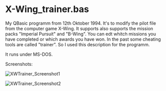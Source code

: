 # X-Wing_trainer.bas

My QBasic programm from 12th Oktober 1994. It's to modify the pilot file from the computer game X-Wing. It supports also supports the mission packs "Imperial Pursuit" and "B-Wing".
You can edt whitch missions you have completed or which awards you have won.
In the past some cheating tools are called "trainer". So I used this description for the programm.

It runs under MS-DOS.

Screenshots:

![XWTrainer_Screenshot1](https://github.com/user-attachments/assets/94460e78-09ad-4e51-b837-bbacfd8bccfe)

![XWTrainer_Screenshot2](https://github.com/user-attachments/assets/8bda55e2-3def-4771-a410-ae4c6391ee51)
